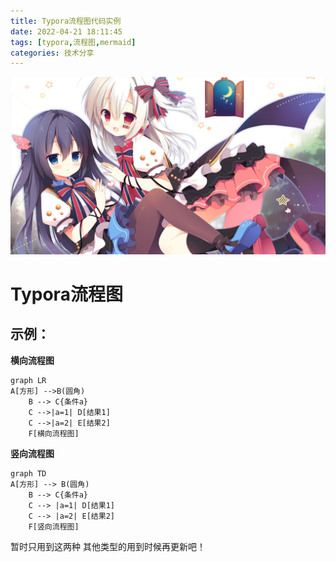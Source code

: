 ```yaml
---
title: Typora流程图代码实例
date: 2022-04-21 18:11:45
tags: [typora,流程图,mermaid]
categories: 技术分享
---
```


![test](Typora流程图代码实例/hello.jpeg)
<!-- more -->

Typora流程图
===========

示例：
----
**横向流程图**
```mermaid
graph LR
A[方形] -->B(圆角)
    B --> C{条件a}
    C -->|a=1| D[结果1]
    C -->|a=2| E[结果2]
    F[横向流程图]
```

**竖向流程图**
```mermaid
graph TD
A[方形] --> B(圆角)
    B --> C{条件a}
    C --> |a=1| D[结果1]
    C --> |a=2| E[结果2]
    F[竖向流程图]
```

暂时只用到这两种 其他类型的用到时候再更新吧！
